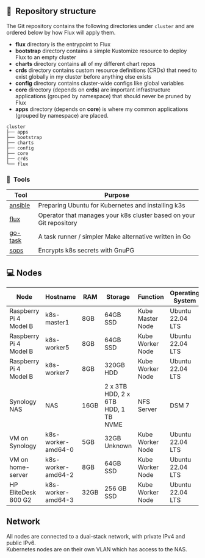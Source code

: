 ## :open_file_folder:&nbsp; Repository structure

The Git repository contains the following directories under `cluster` and are ordered below by how Flux will apply them.

- **flux** directory is the entrypoint to Flux
- **bootstrap** directory contains a simple Kustomize resource to deploy Flux to an empty cluster
- **charts** directory contains all of my different chart repos
- **crds** directory contains custom resource definitions (CRDs) that need to exist globally in my cluster before anything else exists
- **config** directory contains cluster-wide configs like global variables
- **core** directory (depends on **crds**) are important infrastructure applications (grouped by namespace) that should never be pruned by Flux
- **apps** directory (depends on **core**) is where my common applications (grouped by namespace) are placed.

```
cluster
├── apps
├── bootstrap
├── charts
├── config
├── core
├── crds
└── flux
```

### :wrench:&nbsp; Tools

| Tool                                                               | Purpose                                                             |
|--------------------------------------------------------------------|---------------------------------------------------------------------|
| [ansible](https://www.ansible.com)                                 | Preparing Ubuntu for Kubernetes and installing k3s                  |
| [flux](https://toolkit.fluxcd.io/)                                 | Operator that manages your k8s cluster based on your Git repository |
| [go-task](https://github.com/go-task/task)                         | A task runner / simpler Make alternative written in Go              |
| [sops](https://github.com/mozilla/sops)                            | Encrypts k8s secrets with GnuPG                                     |


## 💻 Nodes
| Node                     | Hostname | RAM  | Storage       | Function          | Operating System 
| ------------------------ |--|------| ------------- | ----------------- |------------------|
| Raspberry Pi 4 Model B   | k8s-master1 | 8GB  | 64GB SSD     | Kube Master Node  | Ubuntu 22.04 LTS |
| Raspberry Pi 4 Model B   | k8s-worker5 | 8GB  | 64GB SSD    | Kube Worker Node  | Ubuntu 22.04 LTS |
| Raspberry Pi 4 Model B   | k8s-worker7 | 8GB  | 320GB HDD    | Kube Worker Node  | Ubuntu 22.04 LTS |
| Synology NAS        | NAS | 16GB | 2 x 3TB HDD, 2 x 6TB HDD, 1 TB NVME  | NFS Server | DSM 7            |
| VM on Synology   | k8s-worker-amd64-0 | 5GB  | 32GB Unknown     | Kube Worker Node  | Ubuntu 22.04 LTS |
| VM on home-server | k8s-worker-amd64-2 | 8GB | 64GB SSD | Kube Worker Node | Ubuntu 22.04 LTS |
| HP EliteDesk 800 G2 | k8s-worker-amd64-3 | 32GB | 256 GB SSD | Kube Worker Node | Ubuntu 22.04 LTS |

## Network

All nodes are connected to a dual-stack network, with private IPv4 and public IPv6.  
Kubernetes nodes are on their own VLAN which has access to the NAS.
